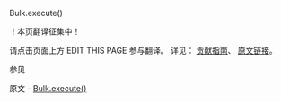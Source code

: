  Bulk.execute()

 ！本页翻译征集中！

请点击页面上方 EDIT THIS PAGE 参与翻译。
详见：
[贡献指南]( https://github.com/whaleal/MongoDB-Manual-zh/blob/master/CONTRIBUTING.md )、
[原文链接](  https://docs.mongodb.com/manual/reference/method/Bulk.execute/  )。

 参见

原文 - [Bulk.execute()]( https://docs.mongodb.com/manual/reference/method/Bulk.execute/ )

